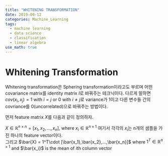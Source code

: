 ```yaml
---
title: "WHITENING TRANSFORMATION"
date: 2019-09-12
categories: Machine_Learning
tags:
  - machine learning
  - data science
  - classification
  - linear algebra
use_math: true
---
```


# Whitening Transformation

Whitening transformation은 Sphering transformation이라고도 부르며 어떤 covariance matrix를 identity matrix $I$로 바꿔주는 테크닉이다. 다르게 말하면 $cov(x_i,x_j) = 1$ with $i=j$ or $0$ with $i \neq j$로 variance가 1이고 다른 변수들 간의 covriance를 0(uncorrelated)으로 바꿔주는 방법이다.

먼저 feature matrix $X$를 다음과 같이 정의하자. 

$X \in \mathbb{R}^{n\times n} =  [x_1, x_2,...,x_n ]$, where $x_i \in \mathbb{R}^{n\times 1}$ 여기서 각각의 $x_i$는 n개의 샘플을 가진 하나의 feature vector이다.<br>
그리고 $\bar{X} = 1^T\cdot [\bar{x_1},\bar{x_2},...,\bar{x_n}]$ where $1^T \in \mathbb{R}^{n\times 1}$ and $\bar{x_i}$ is the mean of $i$th column vector
